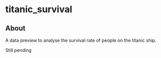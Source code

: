 # titanic_survival

## About
A data preview to analyse the survival rate of people on the titanic ship.

Still pending
